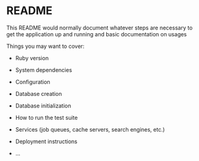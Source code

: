 # README

This README would normally document whatever steps are necessary to get the
application up and running and basic documentation on usages

Things you may want to cover:

* Ruby version

* System dependencies

* Configuration

* Database creation

* Database initialization

* How to run the test suite

* Services (job queues, cache servers, search engines, etc.)

* Deployment instructions

* ...
